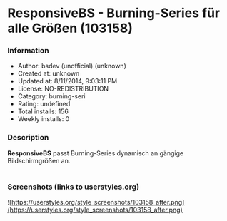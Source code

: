 # ResponsiveBS - Burning-Series für alle Größen (103158)

### Information
- Author: bsdev (unofficial) (unknown)
- Created at: unknown
- Updated at: 8/11/2014, 9:03:11 PM
- License: NO-REDISTRIBUTION
- Category: burning-seri
- Rating: undefined
- Total installs: 156
- Weekly installs: 0


### Description
<b>ResponsiveBS</b> passt Burning-Series dynamisch an gängige Bildschirmgrößen an.<br /><br />


### Screenshots (links to userstyles.org)
![https://userstyles.org/style_screenshots/103158_after.png](https://userstyles.org/style_screenshots/103158_after.png)


